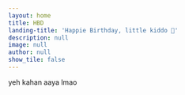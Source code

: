 ```yaml
---
layout: home
title: HBD
landing-title: 'Happie Birthday, little kiddo 🥂'
description: null
image: null
author: null
show_tile: false
---
```


yeh kahan aaya lmao